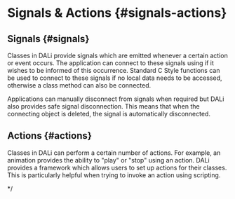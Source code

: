 <!--
/**-->
# Signals & Actions {#signals-actions}

## Signals {#signals}

Classes in DALi provide signals which are emitted whenever a certain action or event occurs.
The application can connect to these signals using if it wishes to be informed of this occurrence.
Standard C Style functions can be used to connect to these signals if no local data needs to be accessed, otherwise a class method can also be connected.

Applications can manually disconnect from signals when required but DALi also provides safe signal disconnection.
This means that when the connecting object is deleted, the signal is automatically disconnected.

## Actions {#actions}

Classes in DALi can perform a certain number of actions.
For example, an animation provides the ability to "play" or "stop" using an action.
DALi provides a framework which allows users to set up actions for their classes.
This is particularly helpful when trying to invoke an action using scripting.

*/
